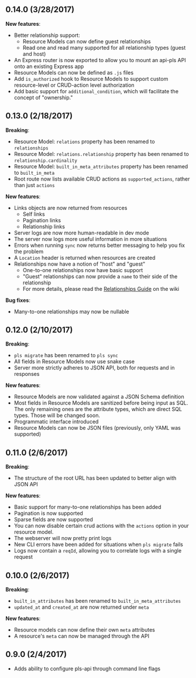 ## 0.14.0 (3/28/2017)

**New features**:

- Better relationship support:
  - Resource Models can now define guest relationships
  - Read one and read many supported for all relationship types (guest and host)
- An Express router is now exported to allow you to mount an api-pls API onto
  an existing Express app
- Resource Models can now be defined as `.js` files
- Add `is_authorized` hook to Resource Models to support custom resource-level
  or CRUD-action level authorization
- Add basic support for `additional_condition`, which will facilitate
  the concept of "ownership."

## 0.13.0 (2/18/2017)

**Breaking**:

- Resource Model: `relations` property has been renamed to `relationships`
- Resource Model: `relations.relationship` property has been renamed to `relationship.cardinality`
- Resource Model: `built_in_meta_attributes` property has been renamed to `built_in_meta`
- Root route now lists available CRUD actions as `supported_actions`, rather than just `actions`

**New features**:

- Links objects are now returned from resources
  - Self links
  - Pagination links
  - Relationship links
- Server logs are now more human-readable in dev mode
- The server now logs more useful information in more situations
- Errors when running `sync` now returns better messaging to help you fix the problem
- A `Location` header is returned when resources are created
- Relationships now have a notion of "host" and "guest"
  - One-to-one relationships now have basic support
  - "Guest" relationships can now provide a `name` to their side of the relationship
  - For more details, please read the [Relationships Guide](https://github.com/jmeas/api-pls/wiki/Relationships) on the wiki

**Bug fixes**:

- Many-to-one relationships may now be nullable

## 0.12.0 (2/10/2017)

**Breaking**:

- `pls migrate` has been renamed to `pls sync`
- All fields in Resource Models now use snake case
- Server more strictly adheres to JSON API, both for requests and in responses

**New features**:

- Resource Models are now validated against a JSON Schema definition
- Most fields in Resource Models are sanitized before being input as SQL. The
  only remaining ones are the attribute types, which are direct SQL types. Those
  will be changed soon.
- Programmatic interface introduced
- Resource Models can now be JSON files (previously, only YAML was supported)

## 0.11.0 (2/6/2017)

**Breaking**:

- The structure of the root URL has been updated to better align with JSON API

**New features**:

- Basic support for many-to-one relationships has been added
- Pagination is now supported
- Sparse fields are now supported
- You can now disable certain crud actions with the `actions` option in
  your resource model.
- The webserver will now pretty print logs
- New CLI errors have been added for situations when `pls migrate` fails
- Logs now contain a `reqId`, allowing you to correlate logs with a single
  request

## 0.10.0 (2/6/2017)

**Breaking**:

- `built_in_attributes` has been renamed to `built_in_meta_attributes`
- `updated_at` and `created_at` are now returned under `meta`

**New features**:

- Resource models can now define their own `meta` attributes
- A resource's `meta` can now be managed through the API

## 0.9.0 (2/4/2017)

- Adds ability to configure pls-api through command line flags
